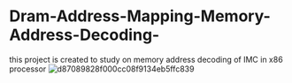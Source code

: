 # Dram-Address-Mapping-Memory-Address-Decoding-
this project is created to study on memory address decoding of IMC in x86 processor
![d87089828f000cc08f9134eb5ffc839](https://github.com/MoreAndMore34545/Dram-Address-Mapping-Memory-Address-Decoding-/assets/47515712/b33eddee-ceef-4751-99b6-bf1842f132c6)
